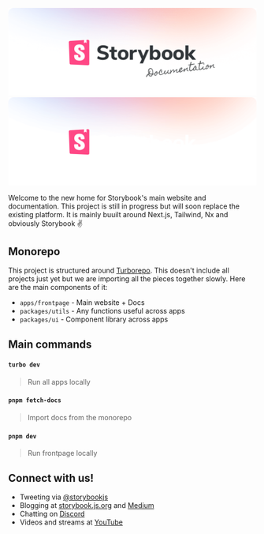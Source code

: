 ![Storybook Web Light](github-light.png#gh-light-mode-only)
![Storybook Web Dark](github-dark.png#gh-dark-mode-only)

Welcome to the new home for Storybook's main website and documentation. This project is still in progress but will soon replace the existing platform. It is mainly buuilt around Next.js, Tailwind, Nx and obviously Storybook ✌️

## Monorepo

This project is structured around [Turborepo](https://turbo.build/repo). This doesn't include all projects just yet but we are importing all the pieces together slowly. Here are the main components of it:

- `apps/frontpage` - Main website + Docs
- `packages/utils` - Any functions useful across apps
- `packages/ui` - Component library across apps

## Main commands

#### `turbo dev`

> Run all apps locally

#### `pnpm fetch-docs`

> Import docs from the monorepo

#### `pnpm dev`

> Run frontpage locally

## Connect with us!

- Tweeting via [@storybookjs](https://twitter.com/storybookjs)
- Blogging at [storybook.js.org](https://storybook.js.org/blog/) and [Medium](https://medium.com/storybookjs)
- Chatting on [Discord](https://discord.gg/storybook)
- Videos and streams at [YouTube](https://www.youtube.com/channel/UCr7Quur3eIyA_oe8FNYexfg)
